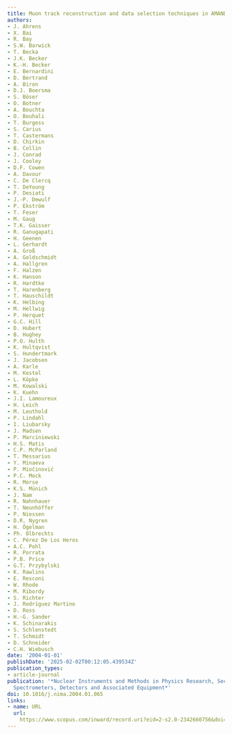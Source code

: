 ```yaml
---
title: Muon track reconstruction and data selection techniques in AMANDA
authors:
- J. Ahrens
- X. Bai
- R. Bay
- S.W. Barwick
- T. Becka
- J.K. Becker
- K.-H. Becker
- E. Bernardini
- D. Bertrand
- A. Biron
- D.J. Boersma
- S. Böser
- O. Botner
- A. Bouchta
- O. Bouhali
- T. Burgess
- S. Carius
- T. Castermans
- D. Chirkin
- B. Collin
- J. Conrad
- J. Cooley
- D.F. Cowen
- A. Davour
- C. De Clercq
- T. DeYoung
- P. Desiati
- J.-P. Dewulf
- P. Ekström
- T. Feser
- M. Gaug
- T.K. Gaisser
- R. Ganugapati
- H. Geenen
- L. Gerhardt
- A. Groß
- A. Goldschmidt
- A. Hallgren
- F. Halzen
- K. Hanson
- R. Hardtke
- T. Harenberg
- T. Hauschildt
- K. Helbing
- M. Hellwig
- P. Herquet
- G.C. Hill
- D. Hubert
- B. Hughey
- P.O. Hulth
- K. Hultqvist
- S. Hundertmark
- J. Jacobsen
- A. Karle
- M. Kestel
- L. Köpke
- M. Kowalski
- K. Kuehn
- J.I. Lamoureux
- H. Leich
- M. Leuthold
- P. Lindahl
- I. Liubarsky
- J. Madsen
- P. Marciniewski
- H.S. Matis
- C.P. McParland
- T. Messarius
- Y. Minaeva
- P. Miočinović
- P.C. Mock
- R. Morse
- K.S. Münich
- J. Nam
- R. Nahnhauer
- T. Neunhöffer
- P. Niessen
- D.R. Nygren
- H. Ögelman
- Ph. Olbrechts
- C. Pérez De Los Heros
- A.C. Pohl
- R. Porrata
- P.B. Price
- G.T. Przybylski
- K. Rawlins
- E. Resconi
- W. Rhode
- M. Ribordy
- S. Richter
- J. Rodríguez Martino
- D. Ross
- H.-G. Sander
- K. Schinarakis
- S. Schlenstedt
- T. Schmidt
- D. Schneider
- C.H. Wiebusch
date: '2004-01-01'
publishDate: '2025-02-02T00:12:05.439534Z'
publication_types:
- article-journal
publication: '*Nuclear Instruments and Methods in Physics Research, Section A: Accelerators,
  Spectrometers, Detectors and Associated Equipment*'
doi: 10.1016/j.nima.2004.01.065
links:
- name: URL
  url: 
    https://www.scopus.com/inward/record.uri?eid=2-s2.0-2342660756&doi=10.1016%2fj.nima.2004.01.065&partnerID=40&md5=9db31d1789150d3ee4e2ce9d4f21f4ab
---
```

